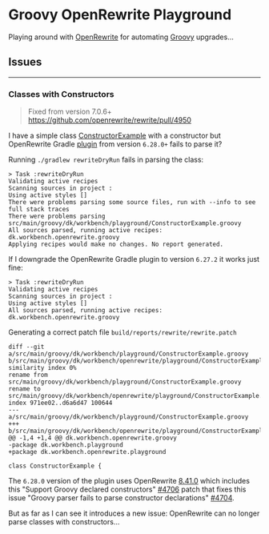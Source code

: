 # Groovy OpenRewrite Playground

Playing around with [OpenRewrite](https://docs.openrewrite.org) for automating [Groovy](https://groovy-lang.org/) upgrades...

## Issues

---

### Classes with Constructors

> Fixed from version 7.0.6+ https://github.com/openrewrite/rewrite/pull/4950

I have a simple class [ConstructorExample](src/main/groovy/dk/workbench/playground/ConstructorExample.groovy) with a constructor but OpenRewrite
Gradle [plugin](https://docs.openrewrite.org/reference/gradle-plugin-configuration) from version `6.28.0+` fails to parse it?

Running `./gradlew rewriteDryRun` fails in parsing the class:

    > Task :rewriteDryRun
    Validating active recipes
    Scanning sources in project :
    Using active styles []
    There were problems parsing some source files, run with --info to see full stack traces
    There were problems parsing src/main/groovy/dk/workbench/playground/ConstructorExample.groovy
    All sources parsed, running active recipes: dk.workbench.openrewrite.groovy
    Applying recipes would make no changes. No report generated.

If I downgrade the OpenRewrite Gradle plugin to version `6.27.2` it works just fine:

    > Task :rewriteDryRun
    Validating active recipes
    Scanning sources in project :
    Using active styles []
    All sources parsed, running active recipes: dk.workbench.openrewrite.groovy

Generating a correct patch file `build/reports/rewrite/rewrite.patch`

    diff --git a/src/main/groovy/dk/workbench/playground/ConstructorExample.groovy b/src/main/groovy/dk/workbench/openrewrite/playground/ConstructorExample.groovy
    similarity index 0%
    rename from src/main/groovy/dk/workbench/playground/ConstructorExample.groovy
    rename to src/main/groovy/dk/workbench/openrewrite/playground/ConstructorExample.groovy
    index 971ee02..d6a6d47 100644
    --- a/src/main/groovy/dk/workbench/playground/ConstructorExample.groovy
    +++ b/src/main/groovy/dk/workbench/openrewrite/playground/ConstructorExample.groovy
    @@ -1,4 +1,4 @@ dk.workbench.openrewrite.groovy
    -package dk.workbench.playground
    +package dk.workbench.openrewrite.playground

    class ConstructorExample {

The `6.28.0` version of the plugin uses OpenRewrite [8.41.0](https://github.com/openrewrite/rewrite/releases/tag/v8.41.0) which includes this
"Support Groovy declared constructors" [#4706](https://github.com/openrewrite/rewrite/pull/4706) patch that fixes this
issue "Groovy parser fails to parse constructor declarations" [#4704](https://github.com/openrewrite/rewrite/issues/4704).

But as far as I can see it introduces a new issue: OpenRewrite can no longer parse classes with constructors...
